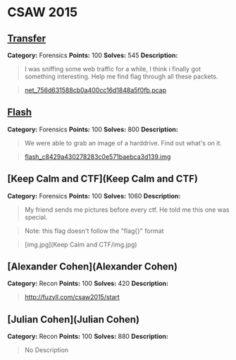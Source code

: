 CSAW 2015
=========================

[Transfer](Transfer)
---------

**Category:** Forensics **Points:** 100 **Solves:** 545 **Description:**

>I was sniffing some web traffic for a while, I think i finally got something interesting. 
>Help me find flag through all these packets.

>[net_756d631588cb0a400cc16d1848a5f0fb.pcap](Transfer/net_756d631588cb0a400cc16d1848a5f0fb.pcap)



[Flash](Flash)
---------

**Category:** Forensics **Points:** 100 **Solves:** 800 **Description:**

>We were able to grab an image of a harddrive. Find out what's on it.

>[flash_c8429a430278283c0e571baebca3d139.img](http://www.filedropper.com/flashc8429a430278283c0e571baebca3d139)




[Keep Calm and CTF](Keep Calm and CTF)
---------

**Category:** Forensics **Points:** 100 **Solves:** 1060 **Description:**

>My friend sends me pictures before every ctf. He told me this one was special.

>Note: this flag doesn't follow the "flag{}" format

>[img.jpg](Keep Calm and CTF/img.jpg)



[Alexander Cohen](Alexander Cohen)
---------

**Category:** Recon **Points:** 100 **Solves:** 420 **Description:**

> http://fuzyll.com/csaw2015/start



[Julian Cohen](Julian Cohen)
---------

**Category:** Recon **Points:** 100 **Solves:** 880 **Description:**

> No Description

